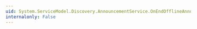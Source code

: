 ```yaml
---
uid: System.ServiceModel.Discovery.AnnouncementService.OnEndOfflineAnnouncement(System.IAsyncResult)
internalonly: False
---
```

